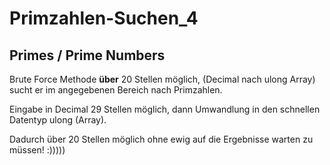﻿# Primzahlen-Suchen_4

## Primes / Prime Numbers

Brute Force Methode  **über** 20 Stellen möglich, (Decimal nach ulong Array)  sucht er im angegebenen Bereich nach Primzahlen.

Eingabe in Decimal 29 Stellen möglich, dann Umwandlung in den schnellen Datentyp ulong (Array).

Dadurch über 20 Stellen möglich ohne ewig auf die Ergebnisse warten zu müssen! :)))))